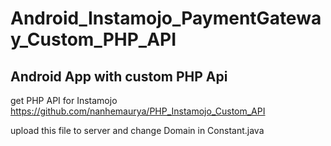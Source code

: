 # Android_Instamojo_PaymentGateway_Custom_PHP_API


## Android App with custom PHP Api

get PHP API for Instamojo 
https://github.com/nanhemaurya/PHP_Instamojo_Custom_API

upload this file to server and change Domain in Constant.java

